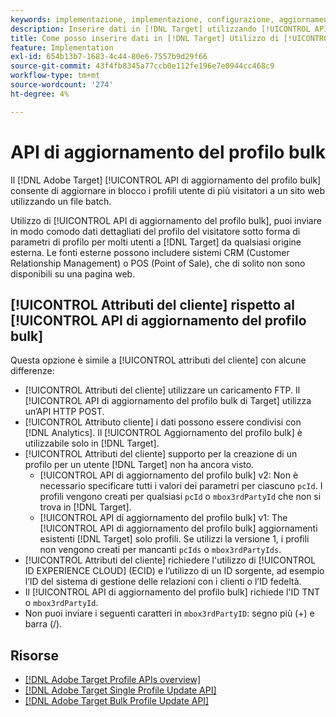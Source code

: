 ```yaml
---
keywords: implementazione, implementazione, configurazione, aggiornamento in blocco delle api dei profili
description: Inserire dati in [!DNL Target] utilizzando [!UICONTROL API di aggiornamento del profilo bulk].
title: Come posso inserire dati in [!DNL Target] Utilizzo di [!UICONTROL API di aggiornamento del profilo bulk]?
feature: Implementation
exl-id: 654b13b7-1683-4c44-80e6-7557b9d29f66
source-git-commit: 43f4fb8345a77ccb0e112fe196e7e0944cc468c9
workflow-type: tm+mt
source-wordcount: '274'
ht-degree: 4%

---
```


# API di aggiornamento del profilo bulk

Il [!DNL Adobe Target] [!UICONTROL API di aggiornamento del profilo bulk] consente di aggiornare in blocco i profili utente di più visitatori a un sito web utilizzando un file batch.

Utilizzo di [!UICONTROL API di aggiornamento del profilo bulk], puoi inviare in modo comodo dati dettagliati del profilo del visitatore sotto forma di parametri di profilo per molti utenti a [!DNL Target] da qualsiasi origine esterna. Le fonti esterne possono includere sistemi CRM (Customer Relationship Management) o POS (Point of Sale), che di solito non sono disponibili su una pagina web.

## [!UICONTROL Attributi del cliente] rispetto al [!UICONTROL API di aggiornamento del profilo bulk]

Questa opzione è simile a [!UICONTROL attributi del cliente] con alcune differenze:

* [!UICONTROL Attributi del cliente] utilizzare un caricamento FTP. Il [!UICONTROL API di aggiornamento del profilo bulk di Target] utilizza un’API HTTP POST.
* [!UICONTROL Attributo cliente] i dati possono essere condivisi con [!DNL Analytics]. Il [!UICONTROL Aggiornamento del profilo bulk] è utilizzabile solo in [!DNL Target].
* [!UICONTROL Attributi del cliente] supporto per la creazione di un profilo per un utente [!DNL Target] non ha ancora visto.
   * [!UICONTROL API di aggiornamento del profilo bulk] v2: Non è necessario specificare tutti i valori dei parametri per ciascuno `pcId`. I profili vengono creati per qualsiasi `pcId` o `mbox3rdPartyId` che non si trova in [!DNL Target].
   * [!UICONTROL API di aggiornamento del profilo bulk] v1: The [!UICONTROL API di aggiornamento del profilo bulk] aggiornamenti esistenti [!DNL Target] solo profili. Se utilizzi la versione 1, i profili non vengono creati per mancanti `pcIds` o `mbox3rdPartyIds`.
* [!UICONTROL Attributi del cliente] richiedere l&#39;utilizzo di [!UICONTROL ID EXPERIENCE CLOUD] (ECID) e l’utilizzo di un ID sorgente, ad esempio l’ID del sistema di gestione delle relazioni con i clienti o l’ID fedeltà.
* Il [!UICONTROL API di aggiornamento del profilo bulk] richiede l&#39;ID TNT o `mbox3rdPartyId`.
* Non puoi inviare i seguenti caratteri in `mbox3rdPartyID`: segno più (+) e barra (/).

## Risorse

* [[!DNL Adobe Target Profile APIs overview]](/help/dev/administer/profile-api/profile-api-overview.md)
* [[!DNL Adobe Target Single Profile Update API]](/help/dev/administer/profile-api/profile-single-api.md)
* [[!DNL Adobe Target Bulk Profile Update API]](/help/dev/administer/profile-api/profile-bulk-api.md)